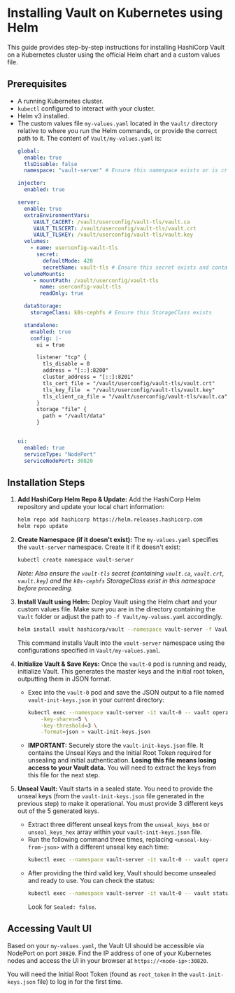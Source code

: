 # Installing Vault on Kubernetes using Helm

This guide provides step-by-step instructions for installing HashiCorp Vault on a Kubernetes cluster using the official Helm chart and a custom values file.

## Prerequisites

*   A running Kubernetes cluster.
*   `kubectl` configured to interact with your cluster.
*   Helm v3 installed.
*   The custom values file `my-values.yaml` located in the `Vault/` directory relative to where you run the Helm commands, or provide the correct path to it. The content of `Vault/my-values.yaml` is:
    ```yaml
    global:
      enable: true
      tlsDisable: false
      namespace: "vault-server" # Ensure this namespace exists or is created

    injector:
      enabled: true

    server:
      enable: true
      extraEnvironmentVars:
         VAULT_CACERT: /vault/userconfig/vault-tls/vault.ca
         VAULT_TLSCERT: /vault/userconfig/vault-tls/vault.crt
         VAULT_TLSKEY: /vault/userconfig/vault-tls/vault.key
      volumes:
        - name: userconfig-vault-tls
          secret:
            defaultMode: 420
            secretName: vault-tls # Ensure this secret exists and contains vault.ca, vault.crt, vault.key
      volumeMounts:
         - mountPath: /vault/userconfig/vault-tls
           name: userconfig-vault-tls
           readOnly: true

      dataStorage:
        storageClass: k8s-cephfs # Ensure this StorageClass exists

      standalone:
        enabled: true
        config: |-
          ui = true

          listener "tcp" {
            tls_disable = 0
            address = "[::]:8200"
            cluster_address = "[::]:8201"
            tls_cert_file = "/vault/userconfig/vault-tls/vault.crt"
            tls_key_file  = "/vault/userconfig/vault-tls/vault.key"
            tls_client_ca_file = "/vault/userconfig/vault-tls/vault.ca"
          }
          storage "file" {
            path = "/vault/data"
          }


    ui:
      enabled: true
      serviceType: "NodePort"
      serviceNodePort: 30820
    ```

## Installation Steps

1.  **Add HashiCorp Helm Repo & Update:**
    Add the HashiCorp Helm repository and update your local chart information:
    ```bash
    helm repo add hashicorp https://helm.releases.hashicorp.com
    helm repo update
    ```

2.  **Create Namespace (if it doesn't exist):**
    The `my-values.yaml` specifies the `vault-server` namespace. Create it if it doesn't exist:
    ```bash
    kubectl create namespace vault-server
    ```
    *Note: Also ensure the `vault-tls` secret (containing `vault.ca`, `vault.crt`, `vault.key`) and the `k8s-cephfs` StorageClass exist in this namespace before proceeding.*

3.  **Install Vault using Helm:**
    Deploy Vault using the Helm chart and your custom values file. Make sure you are in the directory containing the `Vault` folder or adjust the path to `-f Vault/my-values.yaml` accordingly.
    ```bash
    helm install vault hashicorp/vault --namespace vault-server -f Vault/my-values.yaml
    ```
    This command installs Vault into the `vault-server` namespace using the configurations specified in `Vault/my-values.yaml`.

4.  **Initialize Vault & Save Keys:**
    Once the `vault-0` pod is running and ready, initialize Vault. This generates the master keys and the initial root token, outputting them in JSON format.
    *   Exec into the `vault-0` pod and save the JSON output to a file named `vault-init-keys.json` in your current directory:
        ```bash
        kubectl exec --namespace vault-server -it vault-0 -- vault operator init \
            -key-shares=5 \
            -key-threshold=3 \
            -format=json > vault-init-keys.json
        ```
    *   **IMPORTANT:** Securely store the `vault-init-keys.json` file. It contains the Unseal Keys and the Initial Root Token required for unsealing and initial authentication. **Losing this file means losing access to your Vault data.** You will need to extract the keys from this file for the next step.

5.  **Unseal Vault:**
    Vault starts in a sealed state. You need to provide the unseal keys (from the `vault-init-keys.json` file generated in the previous step) to make it operational. You must provide 3 different keys out of the 5 generated keys.
    *   Extract three different unseal keys from the `unseal_keys_b64` or `unseal_keys_hex` array within your `vault-init-keys.json` file.
    *   Run the following command three times, replacing `<unseal-key-from-json>` with a different unseal key each time:
        ```bash
        kubectl exec --namespace vault-server -it vault-0 -- vault operator unseal <unseal-key-from-json>
        ```
    *   After providing the third valid key, Vault should become unsealed and ready to use. You can check the status:
        ```bash
        kubectl exec --namespace vault-server -it vault-0 -- vault status
        ```
        Look for `Sealed: false`.

## Accessing Vault UI

Based on your `my-values.yaml`, the Vault UI should be accessible via NodePort on port `30820`. Find the IP address of one of your Kubernetes nodes and access the UI in your browser at `https://<node-ip>:30820`.

You will need the Initial Root Token (found as `root_token` in the `vault-init-keys.json` file) to log in for the first time.
